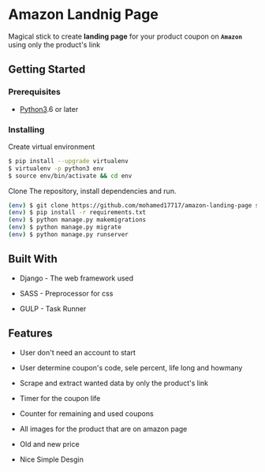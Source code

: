 # Amazon Landnig Page

Magical stick to create __landing page__ for your product coupon on __`Amazon`__ using only the product's link

## Getting Started

### Prerequisites

- [Python3](https://www.python.org/downloads/).6 or later

### Installing

Create virtual environment

``` bash
$ pip install --upgrade virtualenv
$ virtualenv -p python3 env
$ source env/bin/activate && cd env
```

Clone The repository, install dependencies and run.

``` bash
(env) $ git clone https://github.com/mohamed17717/amazon-landing-page src && cd src
(env) $ pip install -r requirements.txt
(env) $ python manage.py makemigrations
(env) $ python manage.py migrate
(env) $ python manage.py runserver
```

## Built With

- Django -  The web framework used

- SASS - Preprocessor for css

- GULP - Task Runner

## Features

- User don't need an account to start

- User determine coupon's code, sele percent, life long and howmany

- Scrape and extract wanted data by only the product's link

- Timer for the coupon life

- Counter for remaining and used coupons

- All images for the product that are on amazon page

- Old and new price

- Nice Simple Desgin